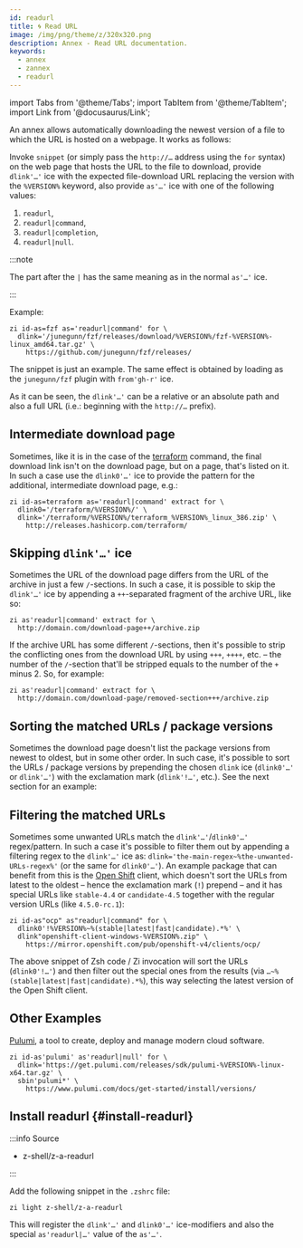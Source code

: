 ```yaml
---
id: readurl
title: 🌀 Read URL
image: /img/png/theme/z/320x320.png
description: Annex - Read URL documentation.
keywords:
  - annex
  - zannex
  - readurl
---
```


import Tabs from '@theme/Tabs'; import TabItem from '@theme/TabItem'; import Link from '@docusaurus/Link';

An annex allows automatically downloading the newest version of a file to which the URL is hosted on a webpage. It works as follows:

Invoke `snippet` (or simply pass the `http://…` address using the `for` syntax) on the web page that hosts the URL to the file to download, provide `dlink'…'` ice with the expected file-download URL replacing the version with the `%VERSION%` keyword, also provide `as'…'` ice with one of the following values:

1. `readurl`,
2. `readurl|command`,
3. `readurl|completion`,
4. `readurl|null`.

:::note

The part after the `|` has the same meaning as in the normal `as'…'` ice.

:::

Example:

```shell showLineNumbers
zi id-as=fzf as='readurl|command' for \
  dlink='/junegunn/fzf/releases/download/%VERSION%/fzf-%VERSION%-linux_amd64.tar.gz' \
    https://github.com/junegunn/fzf/releases/
```

The snippet is just an example. The same effect is obtained by loading as the `junegunn/fzf` plugin with `from'gh-r'` ice.

As it can be seen, the `dlink'…'` can be a relative or an absolute path and also a full URL (i.e.: beginning with the `http://…` prefix).

## Intermediate download page

Sometimes, like it is in the case of the [terraform][terraform-link] command, the final download link isn't on the download page, but on a page, that's listed on it. In such a case use the `dlink0'…'` ice to provide the pattern for the additional, intermediate download page, e.g.:

```shell showLineNumbers
zi id-as=terraform as='readurl|command' extract for \
  dlink0='/terraform/%VERSION%/' \
  dlink='/terraform/%VERSION%/terraform_%VERSION%_linux_386.zip' \
    http://releases.hashicorp.com/terraform/
```

## Skipping `dlink'…'` ice

Sometimes the URL of the download page differs from the URL of the archive in just a few `/`-sections. In such a case, it is possible to skip the `dlink'…'` ice by appending a `++`-separated fragment of the archive URL, like so:

```shell showLineNumbers
zi as'readurl|command' extract for \
  http://domain.com/download-page++/archive.zip
```

If the archive URL has some different `/`-sections, then it's possible to strip the conflicting ones from the download URL by using `+++`, `++++`, etc. – the number of the `/`-section that'll be stripped equals to the number of the `+` minus 2. So, for example:

```shell showLineNumbers
zi as'readurl|command' extract for \
  http://domain.com/download-page/removed-section+++/archive.zip
```

## Sorting the matched URLs / package versions

Sometimes the download page doesn't list the package versions from newest to oldest, but in some other order. In such case, it's possible to sort the URLs / package versions by prepending the chosen `dlink` ice (`dlink0'…'` or `dlink'…'`) with the exclamation mark (`dlink'!…'`, etc.). See the next section for an example:

## Filtering the matched URLs

Sometimes some unwanted URLs match the `dlink'…'`/`dlink0'…'` regex/pattern. In such a case it's possible to filter them out by appending a filtering regex to the `dlink'…'` ice as: `dlink='the-main-regex~%the-unwanted-URLs-regex%'` (or the same for `dlink0'…'`). An example package that can benefit from this is the [Open Shift][open-shift-link] client, which doesn't sort the URLs from latest to the oldest – hence the exclamation mark (`!`) prepend – and it has special URLs like `stable-4.4` or `candidate-4.5` together with the regular version URLs (like `4.5.0-rc.1`):

```shell showLineNumbers
zi id-as"ocp" as"readurl|command" for \
  dlink0'!%VERSION%~%(stable|latest|fast|candidate).*%' \
  dlink"openshift-client-windows-%VERSION%.zip" \
    https://mirror.openshift.com/pub/openshift-v4/clients/ocp/
```

The above snippet of Zsh code / Zi invocation will sort the URLs (`dlink0'!…'`) and then filter out the special ones from the results (via `…~%(stable|latest|fast|candidate).*%`), this way selecting the latest version of the Open Shift client.

## Other Examples

[Pulumi][pulumi-link], a tool to create, deploy and manage modern cloud software.

```shell showLineNumbers
zi id-as'pulumi' as'readurl|null' for \
  dlink='https://get.pulumi.com/releases/sdk/pulumi-%VERSION%-linux-x64.tar.gz' \
  sbin'pulumi*' \
    https://www.pulumi.com/docs/get-started/install/versions/
```

## Install readurl {#install-readurl}

:::info Source

- <Link className="github-link" href="https://github.com/z-shell/z-a-readurl">z-shell/z-a-readurl</Link>

:::

<Tabs>
  <TabItem value="default" label="Default" default>

Add the following snippet in the `.zshrc` file:

```shell
zi light z-shell/z-a-readurl
```

</TabItem>
</Tabs>

This will register the `dlink'…'` and `dlink0'…'` ice-modifiers and also the special `as'readurl|…'` value of the `as'…'`.

<!-- end-of-file -->
<!-- links -->
<!-- external -->

[open-shift-link]: https://www.openshift.com/
[pulumi-link]: https://www.pulumi.com/
[terraform-link]: http://releases.hashicorp.com/terraform
